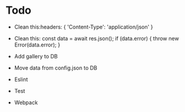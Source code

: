 # Todo

- Clean this:headers: {
        'Content-Type': 'application/json'
}

- Clean this: const data = await res.json();
    if (data.error) {
      throw new Error(data.error);
    }

- Add gallery to DB

- Move data from config.json to DB

- Eslint

- Test

- Webpack
